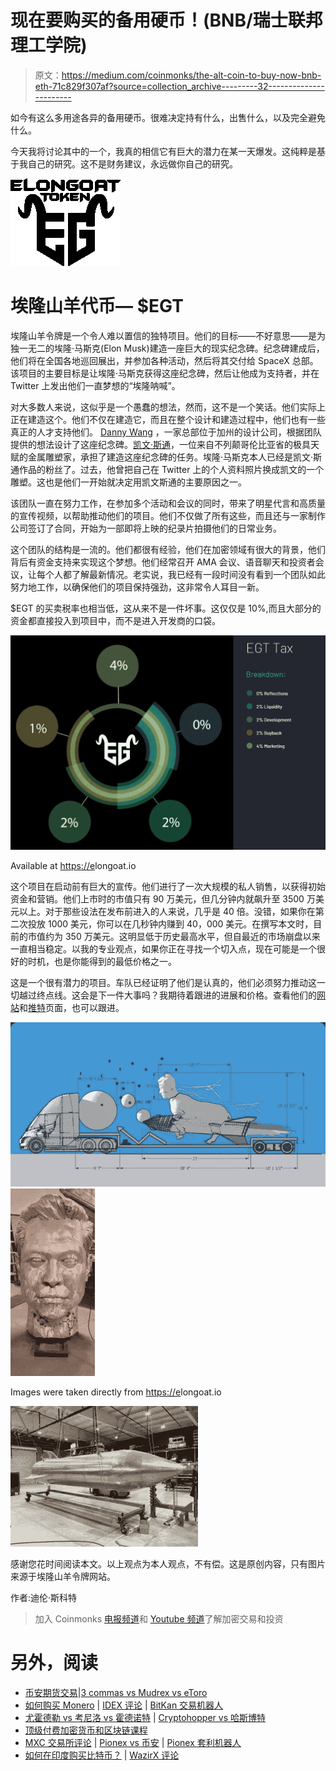 # 现在要购买的备用硬币！(BNB/瑞士联邦理工学院)

> 原文：<https://medium.com/coinmonks/the-alt-coin-to-buy-now-bnb-eth-71c829f307af?source=collection_archive---------32----------------------->

如今有这么多用途各异的备用硬币。很难决定持有什么，出售什么，以及完全避免什么。

今天我将讨论其中的一个，我真的相信它有巨大的潜力在某一天爆发。这纯粹是基于我自己的研究。这不是财务建议，永远做你自己的研究。

![](img/f721fe517258c7324fa6b9407e8bfab7.png)

# 埃隆山羊代币— $EGT

埃隆山羊令牌是一个令人难以置信的独特项目。他们的目标——不好意思——是为独一无二的埃隆·马斯克(Elon Musk)建造一座巨大的现实纪念碑。纪念碑建成后，他们将在全国各地巡回展出，并参加各种活动，然后将其交付给 SpaceX 总部。该项目的主要目标是让埃隆·马斯克获得这座纪念碑，然后让他成为支持者，并在 Twitter 上发出他们一直梦想的“埃隆呐喊”。

对大多数人来说，这似乎是一个愚蠢的想法，然而，这不是一个笑话。他们实际上正在建造这个。他们不仅在建造它，而且在整个设计和建造过程中，他们也有一些真正的人才支持他们。 [Danny Wang](https://www.dannywang.com/) ，一家总部位于加州的设计公司，根据团队提供的想法设计了这座纪念碑。[凯文·斯通](http://www.metalanimation.com/)，一位来自不列颠哥伦比亚省的极具天赋的金属雕塑家，承担了建造这座纪念碑的任务。埃隆·马斯克本人已经是凯文·斯通作品的粉丝了。过去，他曾把自己在 Twitter 上的个人资料照片换成凯文的一个雕塑。这也是他们一开始就决定用凯文斯通的主要原因之一。

该团队一直在努力工作，在参加多个活动和会议的同时，带来了明星代言和高质量的宣传视频，以帮助推动他们的项目。他们不仅做了所有这些，而且还与一家制作公司签订了合同，开始为一部即将上映的纪录片拍摄他们的日常业务。

这个团队的结构是一流的。他们都很有经验，他们在加密领域有很大的背景，他们背后有资金支持来实现这个梦想。他们经常召开 AMA 会议、语音聊天和投资者会议，让每个人都了解最新情况。老实说，我已经有一段时间没有看到一个团队如此努力地工作，以确保他们的项目保持强劲，这非常令人耳目一新。

$EGT 的买卖税率也相当低，这从来不是一件坏事。这仅仅是 10%,而且大部分的资金都直接投入到项目中，而不是进入开发商的口袋。

![](img/6655ed4a66eb89d5dcc9e04fdf1376f4.png)

Available at [https://e](https://twitter.com/elongoattoken)longoat.io

这个项目在启动前有巨大的宣传。他们进行了一次大规模的私人销售，以获得初始资金和营销。他们上市时的市值只有 90 万美元，但几分钟内就飙升至 3500 万美元以上。对于那些设法在发布前进入的人来说，几乎是 40 倍。没错，如果你在第二次投放 1000 美元，你可以在几秒钟内赚到 40，000 美元。在撰写本文时，目前的市值约为 350 万美元。这明显低于历史最高水平，但自最近的市场崩盘以来一直相当稳定。以我的专业观点，如果你正在寻找一个切入点，现在可能是一个很好的时机，也是你能得到的最低价格之一。

这是一个很有潜力的项目。车队已经证明了他们是认真的，他们必须努力推动这一切越过终点线。这会是下一件大事吗？我期待着跟进的进展和价格。查看他们的[网站](https://elongoat.io/)和[推特](https://twitter.com/elongoattoken)页面，也可以跟进。

![](img/f13b7adc62117ac253cd7b898b4ab598.png)![](img/75062be4d784c99e190964759947420a.png)

Images were taken directly from [https://e](https://twitter.com/elongoattoken)longoat.io

![](img/389612910428cdf7103e6ff93b59fbf3.png)

感谢您花时间阅读本文。以上观点为本人观点，不有偿。这是原创内容，只有图片来源于埃隆山羊令牌网站。

作者:迪伦·斯科特

> 加入 Coinmonks [电报频道](https://t.me/coincodecap)和 [Youtube 频道](https://www.youtube.com/c/coinmonks/videos)了解加密交易和投资

# 另外，阅读

*   [币安期货交易](https://coincodecap.com/binance-futures-trading)|[3 commas vs Mudrex vs eToro](https://coincodecap.com/mudrex-3commas-etoro)
*   [如何购买 Monero](https://coincodecap.com/buy-monero) | [IDEX 评论](https://coincodecap.com/idex-review) | [BitKan 交易机器人](https://coincodecap.com/bitkan-trading-bot)
*   [尤霍德勒 vs 考尼洛 vs 霍德诺特](/coinmonks/youhodler-vs-coinloan-vs-hodlnaut-b1050acde55a) | [Cryptohopper vs 哈斯博特](https://coincodecap.com/cryptohopper-vs-haasbot)
*   [顶级付费加密货币和区块链课程](https://coincodecap.com/blockchain-courses)
*   [MXC 交易所评论](/coinmonks/mxc-exchange-review-3af0ec1cba8c) | [Pionex vs 币安](https://coincodecap.com/pionex-vs-binance) | [Pionex 套利机器人](https://coincodecap.com/pionex-arbitrage-bot)
*   [如何在印度购买比特币？](/coinmonks/buy-bitcoin-in-india-feb50ddfef94) | [WazirX 评论](/coinmonks/wazirx-review-5c811b074f5b)